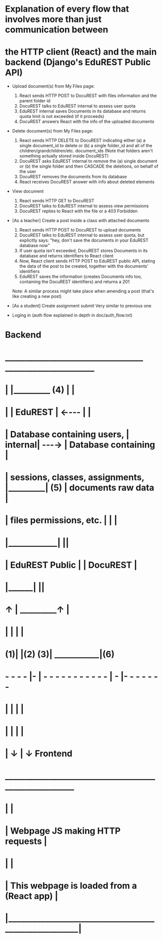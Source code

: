 # Explanation of every flow that involves more than just communication between
# the HTTP client (React) and the main backend (Django's EduREST Public API)

* Upload document(s) from My Files page:
  1. React sends HTTP POST to DocuREST with files information and the parent folder id
  2. DocuREST talks to EduREST internal to assess user quota
  3. EduREST internal saves Documents in its database and returns quota limit is not
     exceeded (if it proceeds)
  4. DocuREST answers React with the info of the uploaded documents

* Delete document(s) from My Files page:
  1. React sends HTTP DELETE to DocuREST indicating either (a) a single document_id to delete
     or (b) a single folder_id and all of the children/grandchildren/etc. document_ids
     (Note that folders aren't something actually stored inside DocuREST)
  2. DocuREST asks EduREST internal to remove the (a) single document or (b) the single folder
     and then CASCADE the deletions, on behalf of the user
  3. DocuREST removes the documents from its database
  4. React receives DocuREST answer with info about deleted elements

* View document
  1. React sends HTTP GET to DocuREST
  2. DocuREST talks to EduREST internal to assess view permissions
  3. DocuREST replies to React with the file or a 403 Forbidden

* [As a teacher] Create a post inside a class with attached documents
  1. React sends HTTP POST to DocuREST to upload documents
  2. DocuREST talks to EduREST internal to assess user quota, but explicitly says: "hey,
     don't save the documents in your EduREST database now"
  3. If user quota isn't exceeded, DocuREST stores Documents in its database and returns
     identifiers to React client
  4. Now, React client sends HTTP POST to EduREST public API, stating the data of the post
     to be created, together with the documents' identifiers
  5. EduREST saves the information (creates Documents info too, containing the DocuREST
     identifiers) and returns a 201

  Note: A similar process might take place when amending a post (that's like creating a new post)

* [As a student] Create assignment submit
  Very similar to previous one

* Loging in (auth flow explained in depth in doc/auth_flow.txt)

#                                                                  Backend 
#
#  __________________________________                  ______________________
# | <Server A>                       |_________   (4) | <Server B>           |
# |                                  | EduREST | ←--- |                      |
# | Database containing users,       | internal| ---→ | Database containing  |
# | sessions, classes, assignments,  |_________|  (5) | documents raw data   |
# | files permissions, etc.          |                |                      |
# |__________________________________|                |______________________|
#        | EduREST Public |                              | DocuREST |
#        |________________|                              |__________|
#
#            ↑  |                                  _________↑     |
#            |  |                                 |               |
#         (1)|  |(2)                           (3)|    ___________|(6)
# -  -  -  - |- | -  -  -  -  -  -  -  -  -  -  - | - |-  -  -  -  -  -  - 
#            |  |                                 |   |
#            |  |                                 |   |
#            |  ↓                                 |   ↓          Frontend
#  ______________________________________________________
# |                                                      |
# | Webpage JS making HTTP requests                      |
# |                                                      |
# | This webpage is loaded from a <Server C> (React app) |
# |______________________________________________________|
